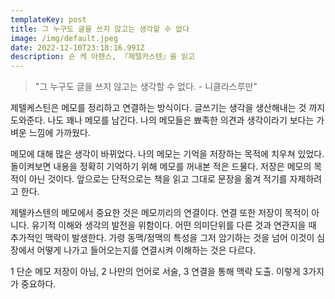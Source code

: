 ```yaml
---
templateKey: post
title: 그 누구도 글을 쓰지 않고는 생각할 수 없다
image: /img/default.jpeg
date: 2022-12-10T23:18:16.991Z
description: 숀 케 아렌스, 『제텔카스텐』을 읽고
---
```



> "그 누구도 글을 쓰지 않고는 생각할 수 없다. - 니클라스루만"

제텔케스틴은 메모를 정리하고 연결하는 방식이다. 글쓰기는 생각을 생산해내는 것 까지 도와준다. 나도 꽤나 메모를 남긴다. 나의 메모들은 뾰족한 의견과 생각이라기 보다는 가벼운 느낌에 가까웠다.

메모에 대해 많은 생각이 바뀌었다. 나의 메모는 기억을 저장하는 목적에 치우쳐 있었다. 돌이켜보면 내용을 정확히 기억하기 위해 메모를 꺼내본 적은 드물다. 저장은 메모의 목적이 아닌 것이다. 앞으로는 단적으로는 책을 읽고 그대로 문장을 옮겨 적기를 자제하려고 한다. 

제텔카스텐의 메모에서 중요한 것은 메모끼리의 연결이다. 연결 또한 저장이 목적이 아니다. 유기적 이해와 생각의 발전을 위함이다. 어떤 의미단위를 다른 것과 연관지을 때 추가적인 맥락이 발생한다. 가령 동맥/정맥의 특성을 그저 암기하는 것을 넘어 이것이 심장에서 어떻게 나가고 들어오는지를 연결시켜 이해하는 것은 다르다. 

1 단순 메모 저장이 아님, 2 나만의 언어로 서술, 3 연결을 통해 맥락 도출. 이렇게 3가지가 중요하다.